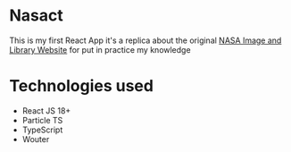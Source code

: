 # Nasact
This is my first React App it's a replica about the original [NASA Image and Library Website](https://images.nasa.gov/) for put in practice my knowledge

# Technologies used
- React JS 18+
- Particle TS
- TypeScript
- Wouter
